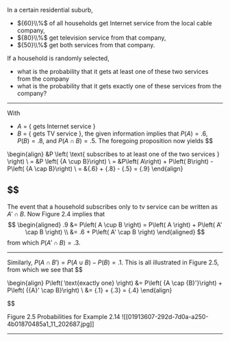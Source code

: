 
In a certain residential suburb, 
- ${60}\\%$ of all households get Internet service from the local cable company, 
- ${80}\\%$ get television service from that company, 
- ${50}\\%$ get both services from that company.

If a household is randomly selected, 
- what is the probability that it gets at least one of these two services from the company 
- what is the probability that it gets exactly one of these services from the company?

---
With
-   $A$ = { gets Internet service }
-   $B$ = { gets TV service },
the given information implies that $P\left( A\right) = .6$, $P\left( B\right) = .8$, and $P\left( {A \cap B}\right) = .5$.
The foregoing proposition now yields
$$

\begin{align}
&P \left( \text{ subscribes to at least one of the two services } \right) \\
= &P \left( {A \cup B}\right) \\
= &P\left( A\right) + P\left( B\right) - P\left( {A \cap B}\right) \\
= &{.6} + {.8} - {.5} = {.9}
\end{align}

$$
---
The event that a household subscribes only to tv service can be written as ${A}' \cap B$. 
Now Figure 2.4 implies that
$$
\begin{aligned}
.9
&= P\left( A \cup B \right) = P\left( A \right) + P\left( A' \cap B \right) \\
&= .6 + P\left( A' \cap B \right)
\end{aligned}
$$
from which $P\left( A' \cap B \right) = .3$.

---
Similarly, $P\left( A \cap B' \right) = P \left( A \cup B \right) - P\left( B\right) = .1$.
This is all illustrated in Figure 2.5, from which we see that
$$

\begin{align}
P\left( \text{exactly one} \right)
&= P\left( {A \cap {B}'}\right) + P\left( {{A}' \cap B}\right) \\
&= {.1} + {.3} = {.4}
\end{align}

$$

Figure 2.5 Probabilities for Example 2.14
![[01913607-292d-7d0a-a250-4b01870485a1_11_202687.jpg]]


---